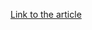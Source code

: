 [Link to the article](https://www.bitsight.com/blog/unveiling-socks5systemz-rise-new-proxy-service-privateloader-and-amadey)
